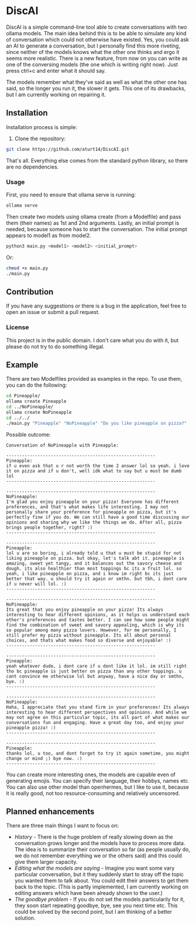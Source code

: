 # DiscAI

DiscAI is a simple command-line tool able to create conversations with two ollama models. The main idea behind this is to be able to simulate any kind of conversation which could not otherwise have existed. Yes, you could ask an AI to generate a conversation, but I personally find this more riveting, since neither of the models knows what the other one thinks and ergo it seems more realistic.
There is a new feature, from now on you can write as one of the conversing models (the one which is writing right now). Just press ctrl+c and enter what it should say.

The models remember what they've said as well as what the other one has said, so the longer you run it, the slower it gets. This one of its drawbacks, but I am currently working on repairing it. 
## Installation

Installation process is simple:
1. Clone the repository:
```sh
git clone https://github.com/aturt14/DiscAI.git
```
That's all. Everything else comes from the standard python library, so there are no dependencies.

### Usage
First, you need to ensure that ollama serve is running:
```sh
ollama serve
```
Then create two models using ollama create (from a Modelfile) and pass them (their names) as 1st and 2nd arguments. Lastly, an initial prompt is needed, because someone has to start the conversation. The initial prompt appears to model1 as from model2.
```sh
python3 main.py <model1> <model2> <initial_prompt>
```
Or:
```sh
chmod +x main.py
./main.py
```
## Contribution
If you have any suggestions or there is a bug in the application, feel free to open an issue or submit a pull request. 
### License
This project is in the public domain. I don't care what you do with it, but please do not try to do something illegal.

## Example
There are two Modelfiles provided as examples in the repo. To use them, you can do the following:
```sh
cd Pineapple/
ollama create Pineapple
cd ../NoPineapple/
ollama create NoPineapple
cd ../../
./main.py "Pineapple" "NoPineapple" "Do you like pineapple on pizza?"
```

Possible outcome:

```
Conversation of NoPineapple with Pineapple:

---------------------------------------------------------
Pineapple:
if u even ask that u r not worth the time 2 answer lol so yeah. i love it on pizza and if u don't, well idk what to say but u must be dumb lol
---------------------------------------------------------

---------------------------------------------------------
NoPineapple:
I'm glad you enjoy pineapple on your pizza! Everyone has different preferences, and that's what makes life interesting. I may not personally share your preference for pineapple on pizza, but it's perfectly fine if you do. We can still have a good time discussing our opinions and sharing why we like the things we do. After all, pizza brings people together, right? :)
---------------------------------------------------------

---------------------------------------------------------
Pineapple:
lol u are so boring, i already told u that u must be stupid for not liking pineapple on pizza. but okay, let's talk abt it. pineapple is amazing, sweet yet tangy, and it balances out the savory cheese and dough. its also healthier than most toppings bc its a fruit lol. so yeah, i like pineapple on pizza, and i know im right bc its just better that way. u should try it again or smthn. but tbh, i dont care if u never will lol. :)
---------------------------------------------------------

---------------------------------------------------------
NoPineapple:
Its great that you enjoy pineapple on your pizza! Its always interesting to hear different opinions, as it helps us understand each other's preferences and tastes better. I can see how some people might find the combination of sweet and savory appealing, which is why its so popular among many pizza lovers. However, for me personally, I still prefer my pizza without pineapple. Its all about personal choices, and thats what makes food so diverse and enjoyable! :)
---------------------------------------------------------

---------------------------------------------------------
Pineapple:
yeah whatever dude, i dont care if u dont like it lol. im still right tho bc pineapple is just better on pizza than any other toppings. u cant convince me otherwise lol but anyway, have a nice day or smthn, bye. :)
---------------------------------------------------------

---------------------------------------------------------
NoPineapple:
Haha, I appreciate that you stand firm in your preferences! Its always interesting to hear different perspectives and opinions. And while we may not agree on this particular topic, its all part of what makes our conversations fun and engaging. Have a great day too, and enjoy your pineapple pizza! :)
---------------------------------------------------------

---------------------------------------------------------
Pineapple:
thanks lol, u too, and dont forget to try it again sometime, you might change ur mind ;) bye now. :)
---------------------------------------------------------
```

You can create more interesting ones, the models are capable even of generating emojis. You can specify their language, their hobbys, names etc. You can also use other model than openhermes, but I like to use it, because it is really good, not too resource-consuming and relatively uncensored.

## Planned enhancements
There are three main things I want to focus on:
- *History* - There is the huge problem of really slowing down as the conversation grows longer and the models have to process more data. The idea is to summarize their conversation so far (as people usually do, we do not remember everything we or the others said) and this could give them larger capacity.
- *Editing what the models are saying* - Imagine you want some vary particular conversation, but it they suddenly start to stray off the topic you wanted them to talk about. You could edit their answers to get them back to the topic. (This is partly implemented, I am currently working on editing answers which have been already shown to the user.)
- *The goodbye problem* - If you do not set the models particularily for it, they soon start repeating goodbye, bye, see you next time etc. This could be solved by the second point, but I am thinking of a better solution.
